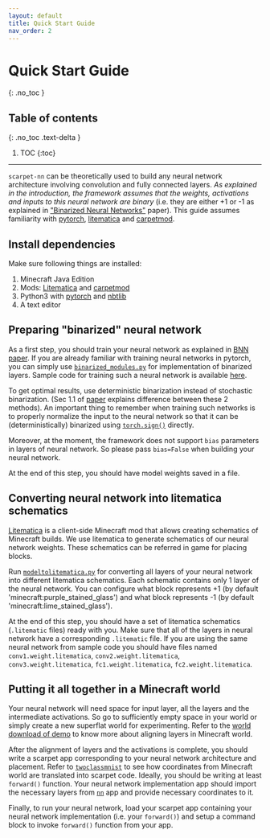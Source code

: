 ```yaml
---
layout: default
title: Quick Start Guide
nav_order: 2
---
```


# Quick Start Guide
{: .no_toc }

## Table of contents
{: .no_toc .text-delta }

1. TOC
{:toc}

---


`scarpet-nn` can be theoretically used to build any neural network architecture involving convolution and fully connected layers. _As explained in the introduction, the framework assumes that the weights, activations and inputs to this neural network are binary_ (i.e. they are either +1 or -1 as explained in ["Binarized Neural Networks"](https://arxiv.org/abs/1602.02830) paper). This guide assumes familiarity with [pytorch](https://github.com/pytorch/pytorch), [litematica](https://github.com/maruohon/litematica) and [carpetmod](https://github.com/gnembon/fabric-carpet).

## Install dependencies
Make sure following things are installed:

1. Minecraft Java Edition
2. Mods: [Litematica](https://github.com/maruohon/litematica) and [carpetmod](https://github.com/gnembon/fabric-carpet)
3. Python3 with [pytorch](https://github.com/pytorch/pytorch) and [nbtlib](https://github.com/vberlier/nbtlib)
4. A text editor


## Preparing "binarized" neural network
As a first step, you should train your neural network as explained in [BNN paper](https://arxiv.org/abs/1602.02830). If you are already familiar with training neural networks in pytorch, you can simply use [`binarized_modules.py`](https://github.com/ashutoshbsathe/scarpet-nn/blob/master/nn-training/binarized_modules.py) for implementation of binarized layers. Sample code for training such a neural network is available [here](https://github.com/ashutoshbsathe/scarpet-nn/blob/master/nn-training/).

To get optimal results, use deterministic binarization instead of stochastic binarization. (Sec 1.1 of [paper](https://arxiv.org/abs/1602.02830) explains difference between these 2 methods). An important thing to remember when training such networks is to properly normalize the input to the neural network so that it can be (deterministically) binarized using [`torch.sign()`](https://pytorch.org/docs/stable/torch.html#torch.sign) directly. 

Moreover, at the moment, the framework does not support `bias` parameters in layers of neural network. So please pass `bias=False` when building your neural network.

At the end of this step, you should have model weights saved in a file.

## Converting neural network into litematica schematics
[Litematica](https://github.com/maruohon/litematica) is a client-side Minecraft mod that allows creating schematics of Minecraft builds. We use litematica to generate schematics of our neural network weights. These schematics can be referred in game for placing blocks. 

Run [`modeltolitematica.py`](https://github.com/ashutoshbsathe/scarpet-nn/blob/master/nn-to-litematica/modeltolitematica.py) for converting all layers of your neural network into different litematica schematics. Each schematic contains only 1 layer of the neural network. You can configure what block represents +1 (by default 'minecraft:purple_stained_glass') and what block represents -1 (by default 'minecraft:lime_stained_glass').

At the end of this step, you should have a set of litematica schematics (`.litematic` files) ready with you. Make sure that all of the layers in neural network have a corresponding `.litematic` file. If you are using the same neural network from sample code you should have files named `conv1.weight.litematica`, `conv2.weight.litematica`, `conv3.weight.litematica`, `fc1.weight.litematica`, `fc2.weight.litematica`.

## Putting it all together in a Minecraft world
Your neural network will need space for input layer, all the layers and the intermediate activations. So go to sufficiently empty space in your world or simply create a new superflat world for experimenting. Refer to the [world download of demo](https://drive.google.com/open?id=13lw4Ct5H-vgh2ajpMc7Xw2NHdzymXeEa) to know more about aligning layers in Minecraft world.

After the alignment of layers and the activations is complete, you should write a scarpet app corresponding to your neural network architecture and placement. Refer to [`twoclassmnist`](https://github.com/ashutoshbsathe/scarpet-nn/blob/master/scarpet-apps/twoclassmnist.sc) to see how coordinates from Minecraft world are translated into scarpet code. Ideally, you should be writing at least `forward()` function. Your neural network implementation app should import the necessary layers from [`nn`](https://github.com/ashutoshbsathe/scarpet-nn/blob/master/scarpet-apps/nn.sc) app and provide necessary coordinates to it.

Finally, to run your neural network, load your scarpet app containing your neural network implementation (i.e. your `forward()`) and setup a command block to invoke `forward()` function from your app.
